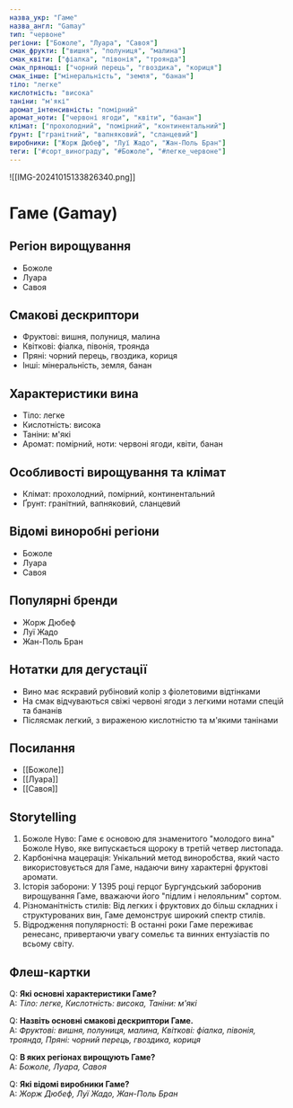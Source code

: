 ```yaml
---
назва_укр: "Гаме"
назва_англ: "Gamay"
тип: "червоне"
регіони: ["Божоле", "Луара", "Савоя"]
смак_фрукти: ["вишня", "полуниця", "малина"]
смак_квіти: ["фіалка", "півонія", "троянда"]
смак_прянощі: ["чорний перець", "гвоздика", "кориця"]
смак_інше: ["мінеральність", "земля", "банан"]
тіло: "легке"
кислотність: "висока"
таніни: "м'які"
аромат_інтенсивність: "помірний"
аромат_ноти: ["червоні ягоди", "квіти", "банан"]
клімат: ["прохолодний", "помірний", "континентальний"]
ґрунт: ["гранітний", "вапняковий", "сланцевий"]
виробники: ["Жорж Дюбеф", "Луї Жадо", "Жан-Поль Бран"]
теги: ["#сорт_винограду", "#Божоле", "#легке_червоне"]
---
```

![[IMG-20241015133826340.png]]
# Гаме (Gamay)

## Регіон вирощування
- Божоле
- Луара
- Савоя

## Смакові дескриптори
- Фруктові: вишня, полуниця, малина
- Квіткові: фіалка, півонія, троянда
- Пряні: чорний перець, гвоздика, кориця
- Інші: мінеральність, земля, банан

## Характеристики вина
- Тіло: легке
- Кислотність: висока
- Таніни: м'які
- Аромат: помірний, ноти: червоні ягоди, квіти, банан

## Особливості вирощування та клімат
- Клімат: прохолодний, помірний, континентальний
- Ґрунт: гранітний, вапняковий, сланцевий

## Відомі виноробні регіони
- Божоле
- Луара
- Савоя

## Популярні бренди
- Жорж Дюбеф
- Луї Жадо
- Жан-Поль Бран

## Нотатки для дегустації
- Вино має яскравий рубіновий колір з фіолетовими відтінками
- На смак відчуваються свіжі червоні ягоди з легкими нотами спецій та бананів
- Післясмак легкий, з вираженою кислотністю та м'якими танінами

## Посилання
- [[Божоле]]
- [[Луара]]
- [[Савоя]]

## Storytelling
1. Божоле Нуво: Гаме є основою для знаменитого "молодого вина" Божоле Нуво, яке випускається щороку в третій четвер листопада.
2. Карбонічна мацерація: Унікальний метод виноробства, який часто використовується для Гаме, надаючи вину характерні фруктові аромати.
3. Історія заборони: У 1395 році герцог Бургундський заборонив вирощування Гаме, вважаючи його "підлим і нелояльним" сортом.
4. Різноманітність стилів: Від легких і фруктових до більш складних і структурованих вин, Гаме демонструє широкий спектр стилів.
5. Відродження популярності: В останні роки Гаме переживає ренесанс, привертаючи увагу сомельє та винних ентузіастів по всьому світу.

## Флеш-картки
Q: **Які основні характеристики Гаме?**  
A: *Тіло: легке, Кислотність: висока, Таніни: м'які*

Q: **Назвіть основні смакові дескриптори Гаме.**  
A: *Фруктові: вишня, полуниця, малина, Квіткові: фіалка, півонія, троянда, Пряні: чорний перець, гвоздика, кориця*

Q: **В яких регіонах вирощують Гаме?**  
A: *Божоле, Луара, Савоя*

Q: **Які відомі виробники Гаме?**  
A: *Жорж Дюбеф, Луї Жадо, Жан-Поль Бран*
 